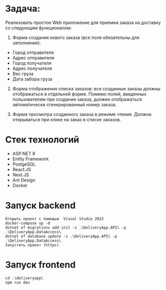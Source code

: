 # Задача:
Реализовать простое Web приложение для приемки заказа на доставку со следующим функционалом:

1. Форма создания нового заказа (все поля обязательны для заполнения):
- Город отправителя
- Адрес отправителя
- Город получателя
- Адрес получателя
- Вес груза
- Дата забора груза

2. Форма отображения списка заказов: все созданные заказы должны отображаться в отдельной форме. Помимо полей, введенных пользователем при создании заказа, должен отображаться автоматически сгенерированный номер заказа.

3. Форма просмотра созданного заказа в режиме чтения. Должна открываться при клике на заказ в списке заказов.

# Стек технологий
* ASP.NET 8
* Entity Framework
* PostgeSQL
* React.JS
* Next.JS
* Ant Design
* Docker

# Запуск backend
```
Открыть проект с помощью  Visual Studio 2022
docker-compose up -d
dotnet ef migrations add init -s .\DeliveryApp.API\ -p .\DeliveryApp.DataAccess\
dotnet ef database update -s .\DeliveryApp.API\ -p .\DeliveryApp.DataAccess\
Запустить проект (https)
```
# Запуск frontend
```
cd .\deliveryapp\
npm run dev
```